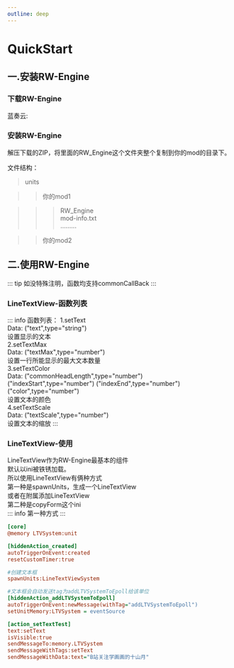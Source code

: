 ```yaml
---
outline: deep
---
```


# **QuickStart**

## 一.安装RW-Engine

### 下载RW-Engine
蓝奏云:

### 安装RW-Engine
解压下载的ZIP，将里面的RW_Engine这个文件夹整个复制到你的mod的目录下。

文件结构：

> units

>> 你的mod1

>>> RW_Engine</br>
>>> mod-info.txt</br>
>>> .........

>> 你的mod2

## 二.使用RW-Engine

::: tip
如没特殊注明，函数均支持commonCallBack
:::

### LineTextView-函数列表
::: info
函数列表：
1.setText \
Data:   ("text",type="string") \
设置显示的文本 \
2.setTextMax \
Data:   ("textMax",type="number") \
设置一行所能显示的最大文本数量 \
3.setTextColor \
Data:   ("commonHeadLength",type="number")  ("indexStart",type="number")    ("indexEnd",type="number")  ("color",type="number") \
设置文本的颜色 \
4.setTextScale \
Data:   ("textScale",type="number") \
设置文本的缩放
:::


### LineTextView-使用
LineTextView作为RW-Engine最基本的组件
<br>
默认以ini被铁锈加载。
<br>
所以使用LineTextView有俩种方式
<br>
第一种是spawnUnits，生成一个LineTextView
<br>
或者在附属添加LineTextView
<br>
第二种是copyForm这个ini
<br>
::: info
第一种方式
:::
<br>

```ini
[core]
@memory LTVSystem:unit

[hiddenAction_created]
autoTriggerOnEvent:created
resetCustomTimer:true

#创建文本框
spawnUnits:LineTextViewSystem

#文本框会自动发送tag为addLTVSystemToEpoll给该单位
[hiddenAction_addLTVSystemToEpoll]
autoTriggerOnEvent:newMessage(withTag="addLTVSystemToEpoll")
setUnitMemory:LTVSystem = eventSource

[action_setTextTest]
text:setText
isVisible:true
sendMessageTo:memory.LTVSystem
sendMessageWithTags:setText
sendMessageWithData:text="B站关注学画画的十山月"
```
